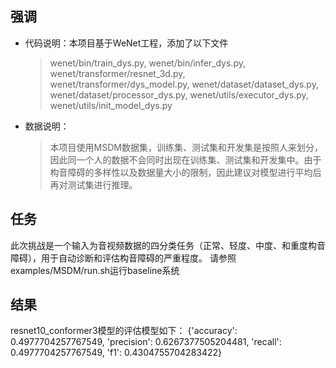 ## 强调
  + 代码说明：本项目基于WeNet工程，添加了以下文件
    > wenet/bin/train_dys.py, wenet/bin/infer_dys.py, wenet/transformer/resnet_3d.py, wenet/transformer/dys_model.py, wenet/dataset/dataset_dys.py, wenet/dataset/processor_dys.py, wenet/utils/executor_dys.py, wenet/utils/init_model_dys.py

  + 数据说明：
    > 本项目使用MSDM数据集，训练集、测试集和开发集是按照人来划分，因此同一个人的数据不会同时出现在训练集、测试集和开发集中。由于构音障碍的多样性以及数据量大小的限制，因此建议对模型进行平均后再对测试集进行推理。

## 任务
  此次挑战是一个输入为音视频数据的四分类任务（正常、轻度、中度、和重度构音障碍），用于自动诊断和评估构音障碍的严重程度。
  请参照examples/MSDM/run.sh运行baseline系统

## 结果
  resnet10_conformer3模型的评估模型如下：
  {'accuracy': 0.4977704257767549, 'precision': 0.6267377505204481, 'recall': 0.4977704257767549, 'f1': 0.4304755704283422}
